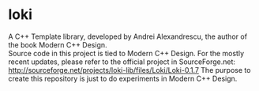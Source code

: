 # loki
A C++ Template library, developed by Andrei Alexandrescu, the author of the book Modern C++ Design.  
Source code in this project is tied to Modern C++ Design. 
For the mostly recent updates, please refer to the official project in SourceForge.net: http://sourceforge.net/projects/loki-lib/files/Loki/Loki-0.1.7
The purpose to create this repository is just to do experiments in Modern C++ Design.
